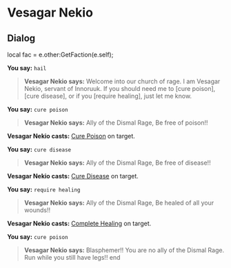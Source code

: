 # Vesagar Nekio


## Dialog

local fac = e.other:GetFaction(e.self);


**You say:** `hail`



>**Vesagar Nekio says:** Welcome into our church of rage.  I am Vesagar Nekio, servant of Innoruuk.  If you should need me to [cure poison], [cure disease], or if you [require healing], just let me know.

**You say:** `cure poison`




>**Vesagar Nekio says:** Ally of the Dismal Rage,  Be free of poison!!



**Vesagar Nekio casts:** [Cure Poison](/spell/203) on target.

**You say:** `cure disease`




>**Vesagar Nekio says:** Ally of the Dismal Rage,  Be free of disease!!



**Vesagar Nekio casts:** [Cure Disease](/spell/213) on target.

**You say:** `require healing`




>**Vesagar Nekio says:** Ally of the Dismal Rage,  Be healed of all your wounds!!



**Vesagar Nekio casts:** [Complete Healing](/spell/13) on target.

**You say:** `cure poison`



>**Vesagar Nekio says:** Blasphemer!!  You are no ally of the Dismal Rage.  Run while you still have legs!!
end


